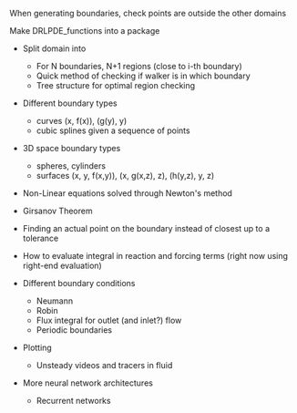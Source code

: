 When generating boundaries, check points are outside the other domains

Make DRLPDE_functions into a package

- Split domain into 
  + For N boundaries, N+1 regions (close to i-th boundary)
  + Quick method of checking if walker is in which boundary
  + Tree structure for optimal region checking
  
- Different boundary types
  + curves (x, f(x)), (g(y), y)
  + cubic splines given a sequence of points
  
- 3D space boundary types
  + spheres, cylinders
  + surfaces (x, y, f(x,y)), (x, g(x,z), z), (h(y,z), y, z)
  
- Non-Linear equations solved through Newton's method

- Girsanov Theorem

- Finding an actual point on the boundary instead of closest up to a tolerance

- How to evaluate integral in reaction and forcing terms (right now using right-end evaluation)

- Different boundary conditions
  + Neumann
  + Robin
  + Flux integral for outlet (and inlet?) flow
  + Periodic boundaries
  
- Plotting
  + Unsteady videos and tracers in fluid
  
- More neural network architectures
  + Recurrent networks
   
